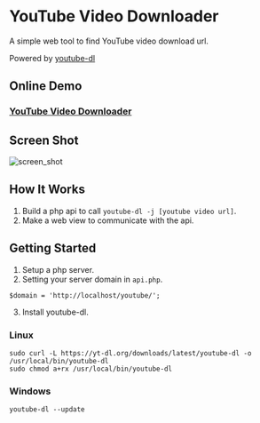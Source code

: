 # YouTube Video Downloader

A simple web tool to find YouTube video download url.

Powered by [youtube-dl](https://github.com/ytdl-org/youtube-dl)

## Online Demo
### [YouTube Video Downloader](http://52.69.248.23/youtube/)

## Screen Shot
![screen_shot](https://i.imgur.com/MFrVaTl.png)

## How It Works
1. Build a php api to call `youtube-dl -j [youtube video url]`.
2. Make a web view to communicate with the api.

## Getting Started

1. Setup a php server.
2. Setting your server domain in `api.php`.
```
$domain = 'http://localhost/youtube/';
```
3. Install youtube-dl.

### Linux
```
sudo curl -L https://yt-dl.org/downloads/latest/youtube-dl -o /usr/local/bin/youtube-dl
sudo chmod a+rx /usr/local/bin/youtube-dl
```
### Windows
```
youtube-dl --update
```

